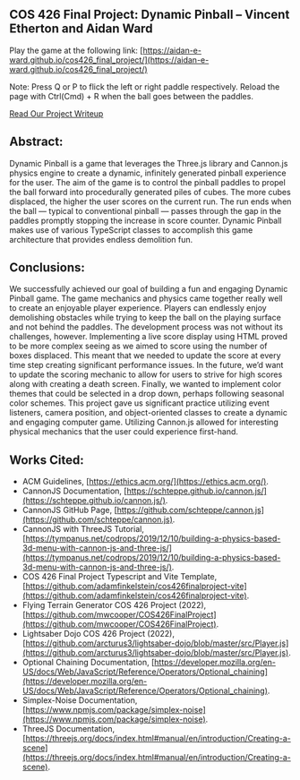 ## COS 426 Final Project: Dynamic Pinball – Vincent Etherton and Aidan Ward

Play the game at the following link: [https://aidan-e-ward.github.io/cos426_final_project/](https://aidan-e-ward.github.io/cos426_final_project/)

Note: Press Q or P to flick the left or right paddle respectively. Reload the page with Ctrl(Cmd) + R when the ball goes between the paddles.

[Read Our Project Writeup](./writeup.pdf)

## Abstract:

Dynamic Pinball is a game that leverages the Three.js library and Cannon.js physics engine to create a dynamic, infinitely generated pinball experience for the user. The aim of the game is to control the pinball paddles to propel the ball forward into procedurally generated piles of cubes. The more cubes displaced, the higher the user scores on the current run. The run ends when the ball — typical to conventional pinball — passes through the gap in the paddles promptly stopping the increase in score counter. Dynamic Pinball makes use of various TypeScript classes to accomplish this game architecture that provides endless demolition fun.

## Conclusions:

We successfully achieved our goal of building a fun and engaging Dynamic Pinball game. The game mechanics and physics came together really well to create an enjoyable player experience. Players can endlessly enjoy demolishing obstacles while trying to keep the ball on the playing surface and not behind the paddles.
The development process was not without its challenges, however. Implementing a live score display using HTML proved to be more complex seeing as we aimed to score using the number of boxes displaced. This meant that we needed to update the score at every time step creating significant performance issues. In the future, we’d want to update the scoring mechanic to allow for users to strive for high scores along with creating a death screen. Finally, we wanted to implement color themes that could be selected in a drop down, perhaps following seasonal color schemes.
This project gave us significant practice utilizing event listeners, camera position, and object-oriented classes to create a dynamic and engaging computer game. Utilizing Cannon.js allowed for interesting physical mechanics that the user could experience first-hand.

## Works Cited:

-   ACM Guidelines, [https://ethics.acm.org/](https://ethics.acm.org/).
-   CannonJS Documentation, [https://schteppe.github.io/cannon.js/](https://schteppe.github.io/cannon.js/).
-   CannonJS GitHub Page, [https://github.com/schteppe/cannon.js](https://github.com/schteppe/cannon.js).
-   CannonJS with ThreeJS Tutorial, [https://tympanus.net/codrops/2019/12/10/building-a-physics-based-3d-menu-with-cannon-js-and-three-js/](https://tympanus.net/codrops/2019/12/10/building-a-physics-based-3d-menu-with-cannon-js-and-three-js/).
-   COS 426 Final Project Typescript and Vite Template, [https://github.com/adamfinkelstein/cos426finalproject-vite](https://github.com/adamfinkelstein/cos426finalproject-vite).
-   Flying Terrain Generator COS 426 Project (2022), [https://github.com/mwcooper/COS426FinalProject](https://github.com/mwcooper/COS426FinalProject).
-   Lightsaber Dojo COS 426 Project (2022), [https://github.com/arcturus3/lightsaber-dojo/blob/master/src/Player.js](https://github.com/arcturus3/lightsaber-dojo/blob/master/src/Player.js).
-   Optional Chaining Documentation, [https://developer.mozilla.org/en-US/docs/Web/JavaScript/Reference/Operators/Optional_chaining](https://developer.mozilla.org/en-US/docs/Web/JavaScript/Reference/Operators/Optional_chaining).
-   Simplex-Noise Documentation, [https://www.npmjs.com/package/simplex-noise](https://www.npmjs.com/package/simplex-noise).
-   ThreeJS Documentation, [https://threejs.org/docs/index.html#manual/en/introduction/Creating-a-scene](https://threejs.org/docs/index.html#manual/en/introduction/Creating-a-scene).
